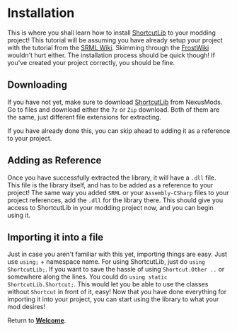# Installation

This is where you shall learn how to install [ShortcutLib](https://www.nexusmods.com/slimerancher/mods/395) to your modding project! This tutorial will be assuming you have already setup your project with the tutorial from the [SRML Wiki](https://github.com/veesusmikelheir/SRML/wiki). Skimming through the [FrostWiki](https://frostdracony.github.io/) wouldn't hurt either. The installation process should be quick though! If you've created your project correctly, you should be fine.

## Downloading

If you have not yet, make sure to download [ShortcutLib](https://www.nexusmods.com/slimerancher/mods/395) from NexusMods. Go to files and download either the `7z` or `Zip` download. Both of them are the same, just different file extensions for extracting.

If you have already done this, you can skip ahead to adding it as a reference to your project.

## Adding as Reference

Once you have successfully extracted the library, it will have a `.dll` file. This file is the library itself, and has to be added as a reference to your project! The same way you added `SRML` or your `Assembly-CSharp` files to your project references, add the `.dll` for the library there. This should give you access to ShortcutLib in your modding project now, and you can begin using it.

## Importing it into a file

Just in case you aren't familiar with this yet, importing things are easy. Just use `using;` + namespace name. For using ShortcutLib, just do `using ShortcutLib;`. If you want to save the hassle of using `Shortcut.Other ..` or somewhere along the lines. You could do `using static ShortcutLib.Shortcut;`. This would let you be able to use the classes without `Shortcut` in front of it, easy! Now that you have done everything for importing it into your project, you can start using the library to what your mod desires!

Return to **[Welcome](https://itzblueberries.github.io/ShortcutLibraryWiki/)**.